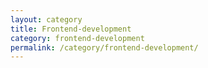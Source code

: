```yaml
---
layout: category
title: Frontend-development
category: frontend-development
permalink: /category/frontend-development/
---
```

